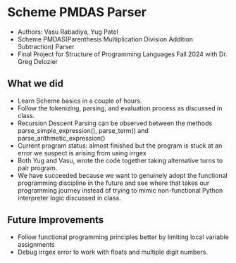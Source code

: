 # Scheme PMDAS Parser
- Authors: Vasu Rabadiya, Yug Patel
- Scheme PMDAS(Parenthesis Multiplication Division Addition Subtraction) Parser
- Final Project for Structure of Programming Languages Fall 2024 with Dr. Greg Delozier

## What we did
- Learn Scheme basics in a couple of hours.
- Follow the tokenizing, parsing, and evaluation process as discussed in class.
- Recursion Descent Parsing can be observed between the methods parse_simple_expression(), parse_term() and parse_arithmetic_expression()
- Current program status: almost finished but the program is stuck at an error we suspect is arising from using irrgex
- Both Yug and Vasu, wrote the code together taking alternative turns to pair program.
- We have succeeded because we want to genuinely adopt the functional programming discipline in the future and see where that takes our programming journey instead of trying to mimic non-functional Python interpreter logic discussed in class.

## Future Improvements
- Follow functional programming principles better by limiting local variable assignments
- Debug irrgex error to work with floats and multiple digit numbers.
